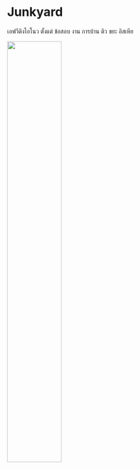 # Junkyard
เอฟวีติงไอโนว ตั้งแต่ ข้อสอบ งาน การบ้าน ติว ขยะ อิสเหีย



<img src="https://cdn.donmai.us/original/14/1e/141e27c8f7264d4c956f805d9bf9c8cc.jpg" width="50%" height="50%">

